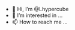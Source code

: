- 👋 Hi, I’m @Lhypercube
- 👀 I’m interested in ...
- 📫 How to reach me ...

<!---
Lhypercube/Lhypercube is a ✨ special ✨ repository because its `README.md` (this file) appears on your GitHub profile.
You can click the Preview link to take a look at your changes.
--->

